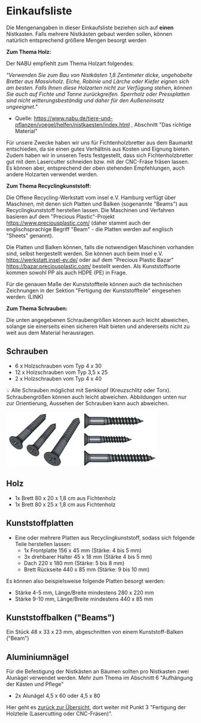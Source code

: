 # Einkaufsliste

Die Mengenangaben in dieser Einkaufsliste beziehen sich auf **einen** Nistkasten. Falls mehrere Nistkästen gebaut werden sollen, können natürlich entsprechend größere Mengen besorgt werden

**Zum Thema Holz:**

Der NABU empfiehlt zum Thema Holzart folgendes:

_"Verwenden Sie zum Bau von Nistkästen 1,8 Zentimeter dicke, ungehobelte Bretter aus Massivholz. Eiche, Robinie und Lärche oder Kiefer eignen sich am besten. Falls Ihnen diese Holzarten nicht zur Verfügung stehen, können Sie auch auf Fichte und Tanne zurückgreifen. Sperrholz oder Pressplatten sind nicht witterungsbeständig und daher für den Außeneinsatz ungeeignet."_

- Quelle: https://www.nabu.de/tiere-und-pflanzen/voegel/helfen/nistkaesten/index.html , Abschnitt "Das richtige Material"

Für unsere Zwecke haben wir uns für Fichtenholzbretter aus dem Baumarkt entschieden, da sie einen gutes Verhältnis aus Kosten und Eignung bieten. Zudem haben wir in unseren Tests festgestellt, dass sich Fichtenholzbretter gut mit dem Lasercutter schneiden bzw. mit der CNC-Fräse fräsen lassen. Es können aber, entsprechend der oben stehenden Empfehlungen, auch andere Holzarten verwendet werden.

**Zum Thema Recyclingkunststoff:**

Die Offene Recycling-Werkstatt vom insel e.V. Hamburg verfügt über Maschinen, mit denen sich Platten und Balken (sogenannte "Beams") aus Recyclingkunststoff herstellen lassen. Die Maschinen und Verfahren basieren auf dem "Precious Plastic"-Projekt https://www.preciousplastic.com/ (daher stammt auch der englischsprachige Begriff "Beam" - die Platten werden auf englisch "Sheets" genannt).

Die Platten und Balken können, falls die notwendigen Maschinen vorhanden sind, selbst hergestellt werden. Sie können auch beim insel e.V. https://werkstatt.insel-ev.de/ oder auf dem "Precious Plastic Bazar" https://bazar.preciousplastic.com/ bestellt werden. Als Kunststoffsorte kommen sowohl PP als auch HDPE (PE) in Frage.

Für die genauen Maße der Kunststoffteile können auch die technischen Zeichnungen in der Sektion "Fertigung der Kunststoffteile" eingesehen werden: (LINK)

**Zum Thema Schrauben:**

Die unten angegebenen Schraubengrößen können auch leicht abweichen, solange sie einerseits einen sicheren Halt bieten und andererseits nicht zu weit aus dem Material herausragen.

## Schrauben

- 6 x Holzschrauben vom Typ 4 x 30 
- 12 x Holzschrauben vom Typ 3,5 x 25
- 2 x Holzschrauben vom Typ 4 x 40

:bulb: Alle Schrauben möglichst mit Senkkopf (Kreuzschlitz oder Torx). Schraubengrößen können auch leicht abweichen. Abbildungen unten nur zur Orientierung, Aussehen der Schrauben kann auch abweichen.

<img width="200" src="schrauben1.png"> <img width="200" src="schrauben2.png">

## Holz

- 1x Brett 80 x 20 x 1,8 cm aus Fichtenholz
- 1x Brett 80 x 25 x 1,8 cm aus Fichtenholz

## Kunststoffplatten

- Eine oder mehrere Platten aus Recyclingkunststoff, sodass sich folgende Teile herstellen lassen:
  - 1x Frontplatte 156 x 45 mm (Stärke: 4 bis 5 mm)
  - 3x drehbarer Halter 45 x 18 mm (Stärke 4 bis 5 mm)
  - Dach 220 x 180 mm (Stärke: 5 bis 8 mm)
  - Brett Rückseite 440 x 85 mm (Stärke: 9 bis 10 mm)

Es können also beispielsweise folgende Platten besorgt werden:
- Stärke 4-5 mm, Länge/Breite mindestens 280 x 220 mm 
- Stärke 9-10 mm, Länge/Breite mindestens 440 x 85 mm

## Kunststoffbalken ("Beams")

Ein Stück 48 x 33 x 23 mm, abgeschnitten von einem Kunststoff-Balken ("Beam")

## Aluminiumnägel

Für die Befestigung der Nistkästen an Bäumen sollten pro Nistkasten zwei Alunägel verwendet werden. Mehr zum Thema im Abschnitt 6 "Aufhängung der Kästen und Pflege"

- 2x Alunägel 4,5 x 60 oder 4,5 x 80

Hier geht es [zurück zur Übersicht](../../README.md), dort weiter mit Punkt 3 "Fertigung der Holzteile (Lasercutting oder CNC-Fräsen)".
